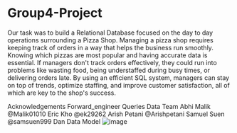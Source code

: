 # Group4-Project
Our task was to build a Relational Database focused on the day to day operations surrounding a Pizza Shop. Managing a pizza shop requires keeping track of orders in a way that helps the business run smoothly. Knowing which pizzas are most popular and having accurate data is essential. If managers don't track orders effectively, they could run into problems like wasting food, being understaffed during busy times, or delivering orders late. By using an efficient SQL system, managers can stay on top of trends, optimize staffing, and improve customer satisfaction, all of which are key to the shop's success.

Acknowledgements
Forward_engineer
Queries
Data
Team
Abhi Malik @Malik01010
Eric Kho @ek29262
Arish Petani @Arishpetani
Samuel Suen @samsuen999
Dan
Data Model
![image](https://github.com/user-attachments/assets/e0b2278b-61aa-46a6-83e0-7f3ce04ae205)

